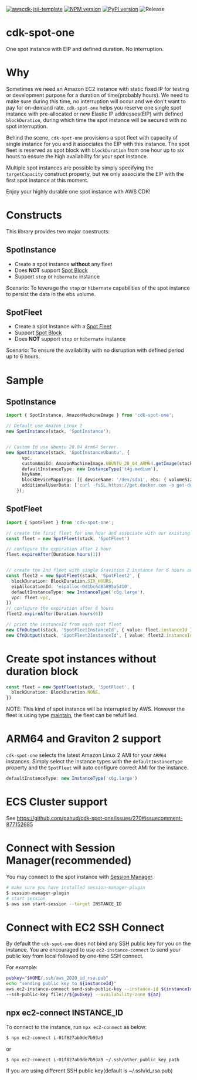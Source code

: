 [![awscdk-jsii-template](https://img.shields.io/badge/built%20with-awscdk--jsii--template-blue)](https://github.com/pahud/awscdk-jsii-template)
[![NPM version](https://badge.fury.io/js/cdk-spot-one.svg)](https://badge.fury.io/js/cdk-spot-one)
[![PyPI version](https://badge.fury.io/py/cdk-spot-one.svg)](https://badge.fury.io/py/cdk-spot-one)
![Release](https://github.com/pahud/cdk-spot-one/workflows/Release/badge.svg)

# cdk-spot-one

One spot instance with EIP and defined duration. No interruption.

# Why

Sometimes we need an Amazon EC2 instance with static fixed IP for testing or development purpose for a duration of
time(probably hours). We need to make sure during this time, no interruption will occur and we don't want to pay
for on-demand rate. `cdk-spot-one` helps you reserve one single spot instance with pre-allocated or new
Elastic IP addresses(EIP) with defined `blockDuration`, during which time the spot instance will be secured with no spot interruption.

Behind the scene, `cdk-spot-one` provisions a spot fleet with capacity of single instance for you and it associates the EIP with this instance. The spot fleet is reserved as spot block with `blockDuration` from one hour up to six hours to ensure the high availability for your spot instance.

Multiple spot instances are possible by simply specifying the `targetCapacity` construct property, but we only associate the EIP with the first spot instance at this moment.

Enjoy your highly durable one spot instance with AWS CDK!

# Constructs

This library provides two major constructs:

## SpotInstance

- Create a spot instance **without** any fleet
- Does **NOT** support [Spot Block](https://docs.aws.amazon.com/AWSEC2/latest/UserGuide/spot-requests.html#fixed-duration-spot-instances)
- Support `stop` or `hibernate` instance

Scenario: To leverage the `stop` or `hibernate` capabilities of the spot instance to persist the data in the ebs volume.


## SpotFleet

- Create a spot instance with a [Spot Fleet](https://docs.aws.amazon.com/AWSEC2/latest/UserGuide/spot-fleet.html)
- Support [Spot Block](https://docs.aws.amazon.com/AWSEC2/latest/UserGuide/spot-requests.html#fixed-duration-spot-instances)
- Does **NOT** support `stop` or `hibernate` instance

Scenario: To ensure the availability with no disruption with defined period up to 6 hours.

# Sample

## SpotInstance

```ts
import { SpotInstance, AmazonMachineImage } from 'cdk-spot-one';

// Default use Amazon Linux 2
new SpotInstance(stack, 'SpotInstance');


// Custom Id use Ubuntu 20.04 Arm64 Server.
new SpotInstance(stack, 'SpotInstanceUbuntu', {
      vpc,
      customAmiId: AmazonMachineImage.UBUNTU_20_04_ARM64.getImage(stack).imageId,
      defaultInstanceType: new InstanceType('t4g.medium'),
      keyName,
      blockDeviceMappings: [{ deviceName: '/dev/sda1', ebs: { volumeSize: 20 } }],
      additionalUserData: ['curl -fsSL https://get.docker.com -o get-docker.sh', 'sudo sh get-docker.sh'],
    });
```

## SpotFleet

```ts
import { SpotFleet } from 'cdk-spot-one';

// create the first fleet for one hour and associate with our existing EIP
const fleet = new SpotFleet(stack, 'SpotFleet')

// configure the expiration after 1 hour
fleet.expireAfter(Duration.hours(1))


// create the 2nd fleet with single Gravition 2 instance for 6 hours and associate with new EIP
const fleet2 = new SpotFleet(stack, 'SpotFleet2', {
  blockDuration: BlockDuration.SIX_HOURS,
  eipAllocationId: 'eipalloc-0d1bc6d85895a5410',
  defaultInstanceType: new InstanceType('c6g.large'),
  vpc: fleet.vpc,
})
// configure the expiration after 6 hours
fleet2.expireAfter(Duration.hours(6))

// print the instanceId from each spot fleet
new CfnOutput(stack, 'SpotFleetInstanceId', { value: fleet.instanceId })
new CfnOutput(stack, 'SpotFleet2InstanceId', { value: fleet2.instanceId })

```

# Create spot instances without duration block

```ts
const fleet = new SpotFleet(stack, 'SpotFleet', {
  blockDuration: BlockDuration.NONE,
})
```

NOTE: This kind of spot instance will be interrupted by AWS. However the fleet is using type [maintain](https://docs.aws.amazon.com/AWSEC2/latest/UserGuide/spot-fleet.html#spot-fleet-allocation-strategy), the fleet can be refulfilled.

# ARM64 and Graviton 2 support

`cdk-spot-one` selects the latest Amazon Linux 2 AMI for your `ARM64` instances. Simply select the instance types with the `defaultInstanceType` property and the `SpotFleet` will auto configure correct AMI for the instance.


```ts
defaultInstanceType: new InstanceType('c6g.large')
```

# ECS Cluster support

See https://github.com/pahud/cdk-spot-one/issues/270#issuecomment-877152685

# Connect with Session Manager(recommended)

You may connect to the spot instance with [Session Manager](https://docs.aws.amazon.com/systems-manager/latest/userguide/session-manager-working-with-sessions-start.html).

```sh
# make sure you have installed session-manager-plugin
$ session-manager-plugin
# start session
$ aws ssm start-session --target INSTANCE_ID
```


# Connect with EC2 SSH Connect

By default the `cdk-spot-one` does not bind any SSH public key for you on the instance. You are encouraged to use `ec2-instance-connect` to send your public key from local followed by one-time SSH connect.

For example:

```sh
pubkey="$HOME/.ssh/aws_2020_id_rsa.pub"
echo "sending public key to ${instanceId}"
aws ec2-instance-connect send-ssh-public-key --instance-id ${instanceId} --instance-os-user ec2-user \
--ssh-public-key file://${pubkey} --availability-zone ${az} 
```
## npx ec2-connect INSTANCE_ID

To connect to the instance, run `npx ec2-connect` as below:

```sh
$ npx ec2-connect i-01f827ab9de7b93a9
```

or 

```sh
$ npx ec2-connect i-01f827ab9de7b93a9 ~/.ssh/other_public_key_path
```
If you are using different SSH public key(default is ~/.ssh/id_rsa.pub)
